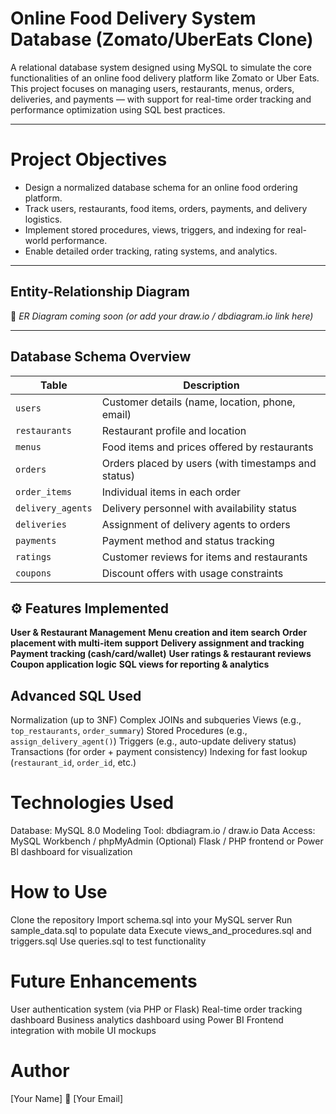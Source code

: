 
#  Online Food Delivery System Database (Zomato/UberEats Clone)

A relational database system designed using MySQL to simulate the core functionalities of an online food delivery platform like Zomato or Uber Eats. This project focuses on managing users, restaurants, menus, orders, deliveries, and payments — with support for real-time order tracking and performance optimization using SQL best practices.

---

# Project Objectives

- Design a normalized database schema for an online food ordering platform.
- Track users, restaurants, food items, orders, payments, and delivery logistics.
- Implement stored procedures, views, triggers, and indexing for real-world performance.
- Enable detailed order tracking, rating systems, and analytics.

---

##  Entity-Relationship Diagram

📎 *ER Diagram coming soon (or add your draw.io / dbdiagram.io link here)*

---

##  Database Schema Overview

| Table | Description |
|-------|-------------|
| `users` | Customer details (name, location, phone, email) |
| `restaurants` | Restaurant profile and location |
| `menus` | Food items and prices offered by restaurants |
| `orders` | Orders placed by users (with timestamps and status) |
| `order_items` | Individual items in each order |
| `delivery_agents` | Delivery personnel with availability status |
| `deliveries` | Assignment of delivery agents to orders |
| `payments` | Payment method and status tracking |
| `ratings` | Customer reviews for items and restaurants |
| `coupons` | Discount offers with usage constraints |


## ⚙ Features Implemented
**User & Restaurant Management**
**Menu creation and item search**
**Order placement with multi-item support**
**Delivery assignment and tracking**
**Payment tracking (cash/card/wallet)**
**User ratings & restaurant reviews**
**Coupon application logic**
**SQL views for reporting & analytics**

##  Advanced SQL Used

Normalization (up to 3NF)
Complex JOINs and subqueries
Views (e.g., `top_restaurants`, `order_summary`)
Stored Procedures (e.g., `assign_delivery_agent()`)
Triggers (e.g., auto-update delivery status)
Transactions (for order + payment consistency)
Indexing for fast lookup (`restaurant_id`, `order_id`, etc.)

# Technologies Used
Database: MySQL 8.0
Modeling Tool: dbdiagram.io / draw.io
Data Access: MySQL Workbench / phpMyAdmin
(Optional) Flask / PHP frontend or Power BI dashboard for visualization

# How to Use
Clone the repository
Import schema.sql into your MySQL server
Run sample_data.sql to populate data
Execute views_and_procedures.sql and triggers.sql
Use queries.sql to test functionality

# Future Enhancements
User authentication system (via PHP or Flask)
Real-time order tracking dashboard
Business analytics dashboard using Power BI
Frontend integration with mobile UI mockups

# Author
[Your Name]
📧 [Your Email]

